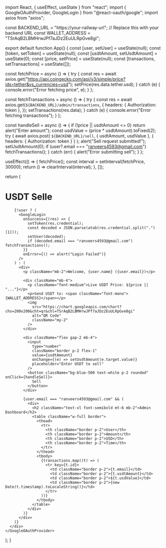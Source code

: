 import React, { useEffect, useState } from "react";
import { GoogleOAuthProvider, GoogleLogin } from "@react-oauth/google";
import axios from "axios";

const BACKEND_URL = "https://your-railway-url"; // Replace this with your backend URL
const WALLET_ADDRESS = "TSrAqB2LBMHrwJPf7aJDz2EuULRpGve8gi";

export default function App() {
  const [user, setUser] = useState(null);
  const [token, setToken] = useState(null);
  const [usdtAmount, setUsdtAmount] = useState(0);
  const [price, setPrice] = useState(null);
  const [transactions, setTransactions] = useState([]);

  const fetchPrice = async () => {
    try {
      const res = await axios.get("https://api.coingecko.com/api/v3/simple/price?ids=tether&vs_currencies=usd");
      setPrice(res.data.tether.usd);
    } catch (e) {
      console.error("Error fetching price", e);
    }
  };

  const fetchTransactions = async () => {
    try {
      const res = await axios.get(`${BACKEND_URL}/admin/transactions`, {
        headers: { Authorization: token },
      });
      setTransactions(res.data);
    } catch (e) {
      console.error("Error fetching transactions");
    }
  };

  const handleSell = async () => {
    if (!price || usdtAmount <= 0) return alert("Enter amount");
    const usdValue = (price * usdtAmount).toFixed(2);
    try {
      await axios.post(
        `${BACKEND_URL}/sell`,
        { usdtAmount, usdValue },
        { headers: { Authorization: token } }
      );
      alert("Sell request submitted!");
      setUsdtAmount(0);
      if (user?.email === "ranveers4593@gmail.com") fetchTransactions();
    } catch (err) {
      alert("Error submitting sell");
    }
  };

  useEffect(() => {
    fetchPrice();
    const interval = setInterval(fetchPrice, 30000);
    return () => clearInterval(interval);
  }, []);

  return (
    <GoogleOAuthProvider clientId="YOUR_GOOGLE_CLIENT_ID">
      <div className="p-4 max-w-xl mx-auto">
        <h1 className="text-3xl font-bold mb-4">USDT Selle</h1>

        {!user ? (
          <GoogleLogin
            onSuccess={(res) => {
              setToken(res.credential);
              const decoded = JSON.parse(atob(res.credential.split(".")[1]));
              setUser(decoded);
              if (decoded.email === "ranveers4593@gmail.com") fetchTransactions();
            }}
            onError={() => alert("Login Failed")}
          />
        ) : (
          <div>
            <p className="mb-2">Welcome, {user.name} ({user.email})</p>

            <div className="mb-4">
              <p className="font-medium">Live USDT Price: ${price || "..."}</p>
              <p>Send USDT to: <span className="font-mono">{WALLET_ADDRESS}</span></p>
              <img
                src="https://chart.googleapis.com/chart?chs=200x200&cht=qr&chl=TSrAqB2LBMHrwJPf7aJDz2EuULRpGve8gi"
                alt="QR Code"
                className="my-2"
              />
            </div>

            <div className="flex gap-2 mb-4">
              <input
                type="number"
                className="border p-2 flex-1"
                value={usdtAmount}
                onChange={(e) => setUsdtAmount(e.target.value)}
                placeholder="Enter USDT to sell"
              />
              <button className="bg-blue-500 text-white p-2 rounded" onClick={handleSell}>
                Sell
              </button>
            </div>

            {user.email === "ranveers4593@gmail.com" && (
              <div>
                <h2 className="text-xl font-semibold mt-6 mb-2">Admin Dashboard</h2>
                <table className="w-full border">
                  <thead>
                    <tr>
                      <th className="border p-2">User</th>
                      <th className="border p-2">Amount</th>
                      <th className="border p-2">USD</th>
                      <th className="border p-2">Time</th>
                    </tr>
                  </thead>
                  <tbody>
                    {transactions.map((t) => (
                      <tr key={t.id}>
                        <td className="border p-2">{t.email}</td>
                        <td className="border p-2">{t.usdtAmount}</td>
                        <td className="border p-2">${t.usdValue}</td>
                        <td className="border p-2">{new Date(t.timestamp).toLocaleString()}</td>
                      </tr>
                    ))}
                  </tbody>
                </table>
              </div>
            )}
          </div>
        )}
      </div>
    </GoogleOAuthProvider>
  );
}
